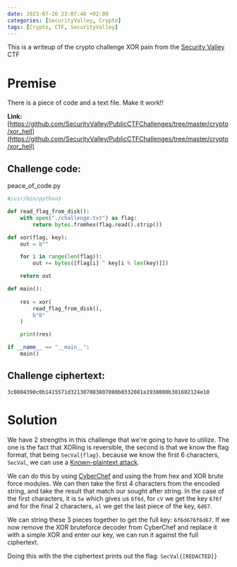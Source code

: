 ```yaml
---
date: 2023-07-26 23:07:48 +02:00
categories: [SecurityValley, Crypto]
tags: [Crypto, CTF, SecurityValley]
---
```

This is a writeup of the crypto challenge XOR pain from the [Security Valley](https://ctf.securityvalley.org) CTF

# Premise
There is a piece of code and a text file. Make it work!!

**Link:** [https://github.com/SecurityValley/PublicCTFChallenges/tree/master/crypto/xor_hell](https://github.com/SecurityValley/PublicCTFChallenges/tree/master/crypto/xor_hell)

## Challenge code:
peace_of_code.py
```python
#/usr/bin/python3

def read_flag_from_disk():
    with open("./challenge.txt") as flag:
        return bytes.fromhex(flag.read().strip())

def xor(flag, key):
    out = b""

    for i in range(len(flag)):
        out += bytes([flag[i] ^ key[i % len(key)]])

    return out

def main():
    
    res = xor(
        read_flag_from_disk(),
        b"0"
    )

    print(res)

if __name__ == "__main__":
    main()
```

## Challenge ciphertext:
```
3c0804390c0b1415571d321307083807080b0332081a1938000b381602124e10
```
# Solution
We have 2 strengths in this challenge that we're going to have to utilize. The one is the fact that XORing is reversible, the second is that we know the flag format, that being `SecVal{flag}`. because we know the first 6 characters, `SecVal`, we can use a [Known-plaintext attack](https://en.wikipedia.org/wiki/Known-plaintext_attack). 

We can do this by using [CyberChef](https://gchq.github.io/CyberChef) and using the from hex and XOR brute force modules. We can then take the first 4 characters from the encoded string, and take the result that match our sought after string. In the case of the first characters, it is `Se` which gives us `6f6d`, for `cV` we get the key  `676f` and for the final 2 characters, `al` we get the last piece of the key, `6d67`. 

We can string these 3 pieces together to get the full key: `6f6d676f6d67`. If we now remove the XOR bruteforce decoder from CyberChef and replace it with a simple XOR and enter our key, we can run it against the full ciphertext.

Doing this with the the ciphertext prints out the flag: `SecVal{[REDACTED]}`